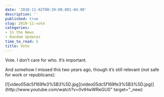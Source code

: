 ```yaml
---
date: '2010-11-02T00:39:00.001-04:00'
description: ''
published: true
slug: 2010-11-vote
categories:
- In the News
- Random Updates
time_to_read: 5
title: Vote
---
```



Vote. I don’t care for who. It’s important.

And somehow I missed this two years ago, though it’s still relevant (not safe for work or republicans):    <div class="wlWriterEditableSmartContent" id="scid:5737277B-5D6D-4f48-ABFC-DD9C333F4C5D:777cb6a9-bbfb-40af-801f-d00d25c3d6ca" style="padding-bottom: 0px; padding-left: 0px; width: 640px; padding-right: 0px; display: block; float: none; margin-left: auto; margin-right: auto; padding-top: 0px;">
<div id="2daad010-ddb1-4eb2-a8ee-1adde134c96c" style="margin: 0px; padding: 0px; display: inline;">
<div>[![video05dc5f169fe3%5B3%5D.jpg](video05dc5f169fe3%5B3%5D.jpg)](http://www.youtube.com/watch?v=0vtHwWReGU0" target="_new)</div></div></div>